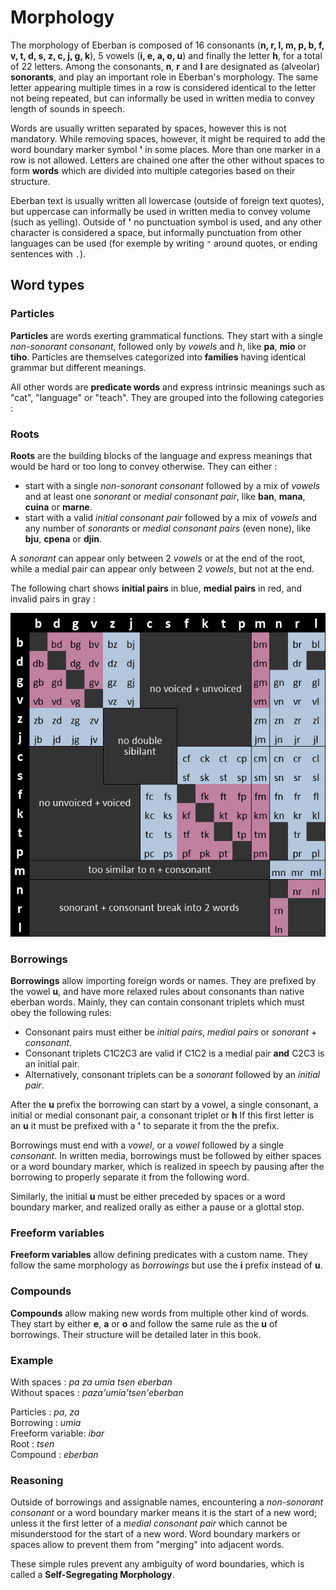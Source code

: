 # Morphology

The morphology of Eberban is composed of 16 consonants (__n, r, l, m, p, b, f,
v, t, d, s, z, c, j, g, k__), 5 vowels (__i, e, a, o, u__) and finally the
letter __h__, for a total of 22 letters. Among the consonants, __n__, __r__ and
__l__ are designated as (alveolar) __sonorants__, and play an important role in
Eberban's morphology. The same letter appearing multiple times in a row is
considered identical to the letter not being repeated, but can informally be
used in written media to convey length of sounds in speech.

Words are usually written separated by spaces, however this is not mandatory.
While removing spaces, however, it might be required to add the word boundary
marker symbol __'__ in some places. More than one marker in a row is not
allowed. Letters are chained one after the other without spaces to form __words__ which
are divided into multiple categories based on their structure.

Eberban text is usually written all lowercase (outside of foreign text quotes),
but uppercase can informally be used in written media to convey volume (such as
yelling). Outside of __'__ no punctuation symbol is used, and any other
character is considered a space, but informally punctuation from other languages
can be used (for exemple by writing `"` around quotes, or ending sentences with
`.`).

## Word types

### Particles

__Particles__ are words exerting grammatical functions. They start with a
single _non-sonorant consonant_, followed only by _vowels_ and _h_, like __pa__,
__mio__ or __tiho__. Particles are themselves categorized into __families__
having identical grammar but different meanings.

All other words are __predicate words__ and express intrinsic meanings such as
"cat", "language" or "teach". They are grouped into the following categories :

### Roots

__Roots__ are the building blocks of the language and express meanings that
would be hard or too long to convey otherwise. They can either :

- start with a single _non-sonorant consonant_ followed by a mix of _vowels_ and
  at least one _sonorant_ or _medial consonant pair_, like __ban__, __mana__,
  __cuina__ or __marne__.
- start with a valid _initial consonant pair_ followed by a mix of _vowels_ and
  any number of _sonorants_ or _medial consonant pairs_ (even none), like
  __bju__, __cpena__ or __djin__.

A _sonorant_ can appear only between 2 _vowels_ or at the end of the root, while
a medial pair can appear only between 2 _vowels_, but not at the end.

The following chart shows __initial pairs__ in blue, __medial pairs__ in red, and
invalid pairs in gray :

![Chart of valid initial and medial pairs](chart-pairs.png)

### Borrowings

__Borrowings__ allow importing foreign words or names. They are prefixed by the
vowel __u__, and have more relaxed rules about consonants than native eberban
words. Mainly, they can contain consonant triplets which must obey the following
rules: 

 - Consonant pairs must either be _initial pairs_, _medial pairs_ or
   _sonorant_ + _consonant_.
 - Consonant triplets C1C2C3 are valid if C1C2 is a medial pair __and__ C2C3
   is an initial pair.
 - Alternatively, consonant triplets can be a _sonorant_ followed by an _initial
   pair_.

After the __u__  prefix the borrowing can start by a vowel, a single
consonant, a initial or medial consonant pair, a consonant triplet or __h__
If this first letter is an __u__ it must be prefixed with a __'__ to separate it
from the the prefix.

Borrowings must end with a _vowel_, or a _vowel_ followed by a single _consonant_.
In written media, borrowings must be followed by either spaces or a word boundary
marker, which is realized in speech by pausing after the borrowing to properly
separate it from the following word.

Similarly, the initial __u__ must be either preceded by spaces or a word boundary
marker, and realized orally as either a pause or a glottal stop.

### Freeform variables

__Freeform variables__ allow defining predicates with a custom name. They follow
the same morphology as _borrowings_ but use the __i__ prefix instead of __u__.

### Compounds

__Compounds__ allow making new words from multiple other kind of words. They
start by either __e__, __a__ or __o__ and follow the same rule as the
__u__ of borrowings. Their structure will be detailed later in this book.

### Example

With spaces : _pa za umia tsen eberban_  
Without spaces : _paza'umia'tsen'eberban_

Particles : _pa_, _za_  
Borrowing : _umia_  
Freeform variable: _ibar_  
Root : _tsen_  
Compound : _eberban_

### Reasoning

Outside of borrowings and assignable names, encountering a _non-sonorant
consonant_ or a word boundary marker means it is the start of a new word; unless
it the first letter of a _medial consonant pair_ which cannot be misunderstood
for the start of a new word. Word boundary markers or spaces allow to prevent
them from "merging" into adjacent words.

These simple rules prevent any ambiguity of word boundaries, which is called a
__Self-Segregating Morphology__.
